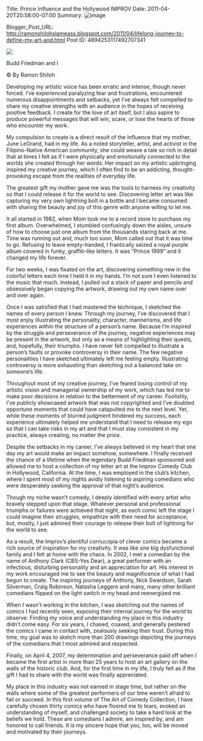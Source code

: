 Title: Prince Influence and the Hollywood IMPROV
Date: 2011-04-20T20:58:00-07:00
Summary: ![image](https://4.bp.blogspot.com/-KveTl6Z_cFk/V-894DzSv1I/AAAAAAAAAck/myjwGSIti_c5eOEvQWDO5GZqmu70omkhgCLcB/s320/22235_250256189704_4297189_n.jpg "Image summary")

Blogger_Post_URL: http://ramonshilohslameass.blogspot.com/2011/04/lifelong-journey-to-define-my-art-and.html
Post ID: 4894253117492707341

[![](https://4.bp.blogspot.com/-KveTl6Z_cFk/V-894DzSv1I/AAAAAAAAAck/myjwGSIti_c5eOEvQWDO5GZqmu70omkhgCLcB/s320/22235_250256189704_4297189_n.jpg)](https://4.bp.blogspot.com/-KveTl6Z_cFk/V-894DzSv1I/AAAAAAAAAck/myjwGSIti_c5eOEvQWDO5GZqmu70omkhgCLcB/s1600/22235_250256189704_4297189_n.jpg)

  


Budd Friedman and I
  

  

© By Ramon Shiloh  

  

Developing my artistic voice has been erratic and intense, though never forced. I’ve experienced paralyzing fear and frustrations, encountered numerous disappointments and setbacks, yet I’ve always felt compelled to share my creative strengths with an audience in the hopes of receiving positive feedback. I create for the love of art itself, but I also aspire to produce powerful messages that will win, scare, or lose the hearts of those who encounter my work.  

  

My compulsion to create is a direct result of the influence that my mother, June LeGrand, had in my life. As a noted storyteller, artist, and activist in the Filipino\-Native American community, she could weave a tale so rich in detail that at times I felt as if I were physically and emotionally connected to the worlds she created through her words. Her impact on my artistic upbringing inspired my creative journey, which I often find to be an addicting, thought\-provoking escape from the realities of everyday life.  

The greatest gift my mother gave me was the tools to harness my creativity so that I could release it for the world to see. Discovering letter art was like capturing my very own lightning bolt in a bottle and I became consumed with sharing the beauty and joy of this genre with anyone willing to let me.  

  

It all started in 1982, when Mom took me to a record store to purchase my first album. Overwhelmed, I stumbled confusingly down the aisles, unsure of how to choose just one album from the thousands staring back at me. Time was running out and, much too soon, Mom called out that it was time to go. Refusing to leave empty\-handed, I frantically seized a royal purple album covered in funky, graffiti\-like letters. It was “Prince 1999” and it changed my life forever.  

  

For two weeks, I was fixated on the art, discovering something new in the colorful letters each time I held it in my hands. I’m not sure I even listened to the music that much. Instead, I pulled out a stack of paper and pencils and obsessively began copying the artwork, drawing out my own name over and over again.  

  

Once I was satisfied that I had mastered the technique, I sketched the names of every person I knew. Through my journey, I’ve discovered that I most enjoy illustrating the personality, character, mannerisms, and life experiences within the structure of a person’s name. Because I’m inspired by the struggle and perseverance of the journey, negative experiences may be present in the artwork, but only as a means of highlighting their quests, and, hopefully, their triumphs. I have never felt compelled to illustrate a person’s faults or provoke controversy in their name. The few negative personalities I have sketched ultimately left me feeling empty. Illustrating controversy is more exhausting than sketching out a balanced take on someone’s life.  

Throughout most of my creative journey, I’ve feared losing control of my artistic vision and managerial ownership of my work, which has led me to make poor decisions in relation to the betterment of my career. Foolishly, I’ve publicly showcased artwork that was not copyrighted and I’ve doubted opportune moments that could have catapulted me to the next level. Yet, while these moments of blurred judgment hindered my success, each experience ultimately helped me understand that I need to release my ego so that I can take risks in my art and that I must stay consistent in my practice, always creating, no matter the price.  

  

Despite the setbacks in my career, I’ve always believed in my heart that one day my art would make an impact somehow, somewhere. I finally received the chance of a lifetime when the legendary Budd Friedman sponsored and allowed me to host a collection of my letter art at the Improv Comedy Club in Hollywood, California. At the time, I was employed in the club’s kitchen, where I spent most of my nights avidly listening to aspiring comedians who were desperately seeking the approval of that night’s audience.  

  

Though my niche wasn’t comedy, I deeply identified with every artist who bravely stepped upon that stage. Whatever personal and professional triumphs or failures were achieved that night, as each comic left the stage I could imagine their struggles, empathize with their need for acceptance; but, mostly, I just admired their courage to release their bolt of lightning for the world to see.  

  

As a result, the Improv’s plentiful cornucopia of clever comics became a rich source of inspiration for my creativity. It was like one big dysfunctional family and I felt at home with the chaos. In 2002, I met a comedian by the name of Anthony Clark (CBS\-Yes Dear), a great performer with an infectious, disturbing personality and an appreciation for art. His interest in my work encouraged me to see the beauty and magnificence of what I had begun to create. The inspiring journeys of Anthony, Nick Swardson, Sarah Silverman, Craig Robinson, Natasha Leggero and many, many other brilliant comedians flipped on the light switch in my head and reenergized me.  

  

When I wasn’t working in the kitchen, I was sketching out the names of comics I had recently seen, exposing their internal journey for the world to observe. Finding my voice and understanding my place in this industry didn’t come easy. For six years, I chased, coaxed, and generally pestered the comics I came in contact with, zealously seeking their trust. During this time, my goal was to sketch more than 200 drawings depicting the journeys of the comedians that I most admired and respected.  

  

Finally, on April 4, 2007, my determination and perseverance paid off when I became the first artist in more than 25 years to host an art gallery on the walls of the historic club. And, for the first time in my life, I truly felt as if the gift I had to share with the world was finally appreciated.  

My place in this industry was not earned in stage time, but rather on the walls where some of the greatest performers of our time weren’t afraid to fail or succeed. In this first volume of The Art of Comedy Collection, I have carefully chosen thirty comics who have floored me to tears, evoked an understanding of myself, and challenged society to take a hard look at the beliefs we hold. These are comedians I admire, am inspired by, and am honored to call friends. It is my sincere hope that you, too, will be moved and motivated by their journeys.